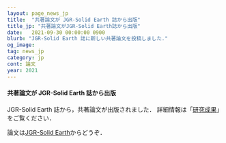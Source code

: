 ```yaml
---
layout: page_news_jp
title:  "共著論文が JGR-Solid Earth 誌から出版"
title_jp: "共著論文がJGR-Solid Earth誌から出版"
date:   2021-09-30 00:00:00 0900
blurb: "JGR-Solid Earth 誌に新しい共著論文を投稿しました."
og_image:
tag: news_jp
category: jp
cont: 論文
year: 2021
---
```


#### **共著論文が JGR-Solid Earth 誌から出版**

JGR-Solid Earth 誌から，共著論文が出版されました．
詳細情報は「[研究成果](https://osm3dan.github.io/jp/publications)」をご覧ください．

論文は[JGR-Solid Earth](https://doi.org/10.1029/2021JB022139)からどうぞ．
